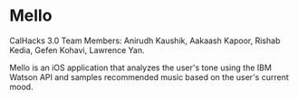 # Mello

CalHacks 3.0
Team Members: Anirudh Kaushik, Aakaash Kapoor, Rishab Kedia, Gefen Kohavi, Lawrence Yan.

Mello is an iOS application that analyzes the user's tone using the IBM Watson API and samples recommended music based on the user's current mood.
